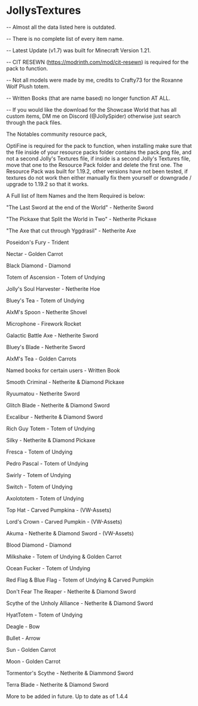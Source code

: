 # JollysTextures


-- Almost all the data listed here is outdated. 

-- There is no complete list of every item name.

-- Latest Update (v1.7) was built for Minecraft Version 1.21.

-- CIT RESEWN (https://modrinth.com/mod/cit-resewn) is required for the pack to function.

-- Not all models were made by me, credits to Crafty73 for the Roxanne Wolf Plush totem.

-- Written Books (that are name based) no longer function AT ALL.

-- If you would like the download for the Showcase World that has all custom items, DM me on Discord (@JollySpider) otherwise just search through the pack files.


The Notables community resource pack,

OptiFine is required for the pack to function, when installing make sure that the file inside of your resource packs folder contains the pack.png file, and not a second Jolly's Textures file, if inside is a second Jolly's Textures file, move that one to the Resource Pack folder and delete the first one. The Resource Pack was built for 1.19.2,
other versions have not been tested, if textures do not work then either manually fix them yourself or downgrade / upgrade to 1.19.2 so that it works.

A Full list of Item Names and the Item Required is below:

"The Last Sword at the end of the World" - Netherite Sword

"The Pickaxe that Split the World in Two" - Netherite Pickaxe

"The Axe that cut through Yggdrasil" - Netherite Axe

Poseidon's Fury - Trident

Nectar - Golden Carrot

Black Diamond - Diamond

Totem of Ascension - Totem of Undying

Jolly's Soul Harvester - Netherite Hoe

Bluey's Tea - Totem of Undying

AlxM's Spoon - Netherite Shovel

Microphone - Firework Rocket

Galactic Battle Axe - Netherite Sword

Bluey's Blade - Netherite Sword

AlxM's Tea - Golden Carrots

Named books for certain users - Written Book

Smooth Criminal - Netherite & Diamond Pickaxe

Ryuumatou - Netherite Sword

Glitch Blade - Netherite & Diamond Sword

Excalibur - Netherite & Diamond Sword

Rich Guy Totem - Totem of Undying

Silky - Netherite & Diamond Pickaxe 

Fresca - Totem of Undying

Pedro Pascal - Totem of Undying

Swirly - Totem of Undying

Switch - Totem of Undying

Axolototem - Totem of Undying

Top Hat - Carved Pumpkina - (VW-Assets)

Lord's Crown - Carved Pumpkin - (VW-Assets)

Akuma - Netherite & Diamond Sword - (VW-Assets)

Blood Diamond - Diamond

Milkshake - Totem of Undying & Golden Carrot

Ocean Fucker - Totem of Undying

Red Flag & Blue Flag - Totem of Undying & Carved Pumpkin

Don't Fear The Reaper - Netherite & Diamond Sword

Scythe of the Unholy Alliance - Netherite & Diamond Sword

HyatTotem - Totem of Undying

Deagle - Bow

Bullet - Arrow

Sun - Golden Carrot

Moon - Golden Carrot

Tormentor's Scythe - Netherite & Diammond Sword

Terra Blade - Netherite & Diamond Sword

More to be added in future.
Up to date as of 1.4.4

